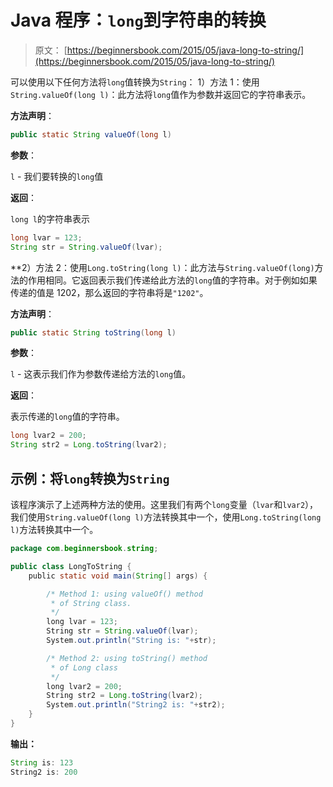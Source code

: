 # Java 程序：`long`到字符串的转换

> 原文： [https://beginnersbook.com/2015/05/java-long-to-string/](https://beginnersbook.com/2015/05/java-long-to-string/)

可以使用以下任何方法将`long`值转换为`String`：
1）方法 1：使用`String.valueOf(long l)`：此方法将`long`值作为参数并返回它的字符串表示。

**方法声明**：

```java
public static String valueOf(long l)
```

**参数**：

`l` - 我们要转换的`long`值

**返回**：

`long l`的字符串表示

```java
long lvar = 123;
String str = String.valueOf(lvar);
```

**2）方法 2：使用`Long.toString(long l)`：此方法与`String.valueOf(long)`方法的作用相同。它返回表示我们传递给此方法的`long`值的字符串。对于例如如果传递的值是 1202，那么返回的字符串将是`"1202"`。

**方法声明**：

```java
public static String toString(long l)
```

**参数**：

`l` - 这表示我们作为参数传递给方法的`long`值。

**返回**：

表示传递的`long`值的字符串。

```java
long lvar2 = 200;
String str2 = Long.toString(lvar2);
```

## 示例：将`long`转换为`String`

该程序演示了上述两种方法的使用。这里我们有两个`long`变量（`lvar`和`lvar2`），我们使用`String.valueOf(long l)`方法转换其中一个，使用`Long.toString(long l)`方法转换其中一个。

```java
package com.beginnersbook.string;

public class LongToString {
    public static void main(String[] args) {

        /* Method 1: using valueOf() method
         * of String class.
         */
        long lvar = 123;
        String str = String.valueOf(lvar);
        System.out.println("String is: "+str);

        /* Method 2: using toString() method 
         * of Long class
         */
        long lvar2 = 200;
        String str2 = Long.toString(lvar2);
        System.out.println("String2 is: "+str2);
    }
}

```

**输出：**

```java
String is: 123
String2 is: 200

```
